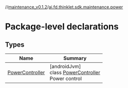 //[maintenance_v0.1.2](../../index.md)/[ai.fd.thinklet.sdk.maintenance.power](index.md)

# Package-level declarations

## Types

| Name | Summary |
|---|---|
| [PowerController](-power-controller/index.md) | [androidJvm]<br>class [PowerController](-power-controller/index.md)<br>Power control |

